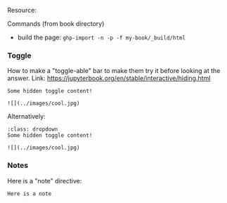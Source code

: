 Resource:

Commands (from book directory)
* build the page: ```ghp-import -n -p -f my-book/_build/html```


### Toggle
How to make a "toggle-able" bar to make them try it before looking at the answer. Link: https://jupyterbook.org/en/stable/interactive/hiding.html

```{toggle}
Some hidden toggle content!

![](../images/cool.jpg)
```

Alternatively:

```{admonition} Click the button to reveal!
:class: dropdown
Some hidden toggle content!

![](../images/cool.jpg)
```

### Notes

Here is a "note" directive:

```{note}
Here is a note
```